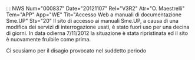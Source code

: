  :  : NWS Num="000837" Date="20121107" Rel="V3R2" Atr="O. Maestrelli" Tem="APP" App="WE" Tit="Accesso Web a manuali di documentazione Sme.UP" Sts="20"
Il sito di accesso ai manuali Sme.UP, a causa di una modifica dei servizi di interrogazione usati,
è stato fuori uso per una decina di giorni.
In data odierna 7/11/2012 la situazione è stata ripristinata ed il sito è nuovamente fruibile come
prima.

Ci scusiamo per il disagio provocato nel suddetto periodo
